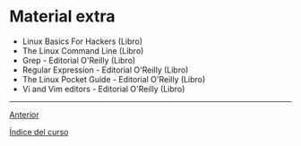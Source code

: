 # Material extra

- Linux Basics For Hackers (Libro)
- The Linux Command Line (Libro)
- Grep - Editorial O'Reilly (Libro)
- Regular Expression - Editorial O'Reilly (Libro)
- The Linux Pocket Guide - Editorial O'Reilly (Libro)
- Vi and Vim editors - Editorial O'Reilly (Libro)

---

[Anterior](./TerminalUtilities/ProcessManagement.md)

[Índice del curso](./Index.md)
